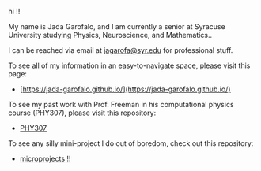 hi !!

My name is Jada Garofalo, and I am currently a senior at Syracuse University studying Physics, Neuroscience, and Mathematics..

I can be reached via email at jagarofa@syr.edu for professional stuff.

To see all of my information in an easy-to-navigate space, please visit this page:

* [https://jada-garofalo.github.io/](https://jada-garofalo.github.io/)

To see my past work with Prof. Freeman in his computational physics course (PHY307), please visit this repository:

* [PHY307](https://github.com/jada-garofalo/PHY307)

To see any silly mini-project I do out of boredom, check out this repository:

* [microprojects !!](https://github.com/jada-garofalo/microprojects)
